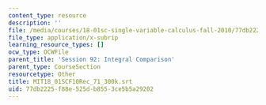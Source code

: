 ```yaml
---
content_type: resource
description: ''
file: /media/courses/18-01sc-single-variable-calculus-fall-2010/77db2225f88e525db8553ce5b5a29202_MIT18_01SCF10Rec_71_300k.vtt
file_type: application/x-subrip
learning_resource_types: []
ocw_type: OCWFile
parent_title: 'Session 92: Integral Comparison'
parent_type: CourseSection
resourcetype: Other
title: MIT18_01SCF10Rec_71_300k.srt
uid: 77db2225-f88e-525d-b855-3ce5b5a29202
---
```


